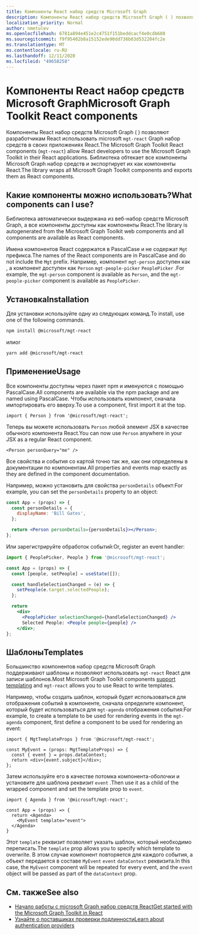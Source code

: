 ```yaml
---
title: Компоненты React набор средств Microsoft Graph
description: Компоненты React набор средств Microsoft Graph ( ) позволяют разработчикам React использовать microsoft `mgt-react` Graph набор средств в своих приложениях React.
localization_priority: Normal
author: nmetulev
ms.openlocfilehash: 6781a894e451e2c4751f151beddcacf4e0cdb608
ms.sourcegitcommit: f9f95402b8a15152ede90dd736b03d532204fc2e
ms.translationtype: MT
ms.contentlocale: ru-RU
ms.lasthandoff: 12/11/2020
ms.locfileid: "49658258"
---
```

# <a name="microsoft-graph-toolkit-react-components"></a><span data-ttu-id="eb575-103">Компоненты React набор средств Microsoft Graph</span><span class="sxs-lookup"><span data-stu-id="eb575-103">Microsoft Graph Toolkit React components</span></span>

<span data-ttu-id="eb575-104">Компоненты React набор средств Microsoft Graph ( ) позволяют разработчикам React использовать microsoft `mgt-react` Graph набор средств в своих приложениях React.</span><span class="sxs-lookup"><span data-stu-id="eb575-104">The Microsoft Graph Toolkit React components (`mgt-react`) allow React developers to use the Microsoft Graph Toolkit in their React applications.</span></span> <span data-ttu-id="eb575-105">Библиотека обтекает все компоненты Microsoft Graph набор средств и экспортирует их как компоненты React.</span><span class="sxs-lookup"><span data-stu-id="eb575-105">The library wraps all Microsoft Graph Toolkit components and exports them as React components.</span></span>

## <a name="what-components-can-i-use"></a><span data-ttu-id="eb575-106">Какие компоненты можно использовать?</span><span class="sxs-lookup"><span data-stu-id="eb575-106">What components can I use?</span></span>

<span data-ttu-id="eb575-107">Библиотека автоматически выдержана из веб-набор средств Microsoft Graph, а все компоненты доступны как компоненты React.</span><span class="sxs-lookup"><span data-stu-id="eb575-107">The library is autogenerated from the Microsoft Graph Toolkit web components and all components are available as React components.</span></span>

<span data-ttu-id="eb575-108">Имена компонентов React содержатся в PascalCase и не содержат `Mgt` префикса.</span><span class="sxs-lookup"><span data-stu-id="eb575-108">The names of the React components are in PascalCase and do not include the `Mgt` prefix.</span></span> <span data-ttu-id="eb575-109">Например, компонент `mgt-person` доступен как , а компонент доступен как `Person` `mgt-people-picker` `PeoplePicker` .</span><span class="sxs-lookup"><span data-stu-id="eb575-109">For example, the `mgt-person` component is available as `Person`, and the `mgt-people-picker` component is available as `PeoplePicker`.</span></span>

## <a name="installation"></a><span data-ttu-id="eb575-110">Установка</span><span class="sxs-lookup"><span data-stu-id="eb575-110">Installation</span></span> 

<span data-ttu-id="eb575-111">Для установки используйте одну из следующих команд.</span><span class="sxs-lookup"><span data-stu-id="eb575-111">To install, use one of the following commands.</span></span>

```bash
npm install @microsoft/mgt-react
```

<span data-ttu-id="eb575-112">или</span><span class="sxs-lookup"><span data-stu-id="eb575-112">or</span></span>

```bash
yarn add @microsoft/mgt-react
```

## <a name="usage"></a><span data-ttu-id="eb575-113">Применение</span><span class="sxs-lookup"><span data-stu-id="eb575-113">Usage</span></span>

<span data-ttu-id="eb575-114">Все компоненты доступны через пакет npm и именуются с помощью PascalCase.</span><span class="sxs-lookup"><span data-stu-id="eb575-114">All components are available via the npm package and are named using PascalCase.</span></span> <span data-ttu-id="eb575-115">Чтобы использовать компонент, сначала импортировать его вверху.</span><span class="sxs-lookup"><span data-stu-id="eb575-115">To use a component, first import it at the top.</span></span>

```tsx
import { Person } from '@microsoft/mgt-react';
```

<span data-ttu-id="eb575-116">Теперь вы можете использовать `Person` любой элемент JSX в качестве обычного компонента React.</span><span class="sxs-lookup"><span data-stu-id="eb575-116">You can now use `Person` anywhere in your JSX as a regular React component.</span></span>

```tsx
<Person personQuery="me" />
```

<span data-ttu-id="eb575-117">Все свойства и события со картой точно так же, как они определены в документации по компонентам.</span><span class="sxs-lookup"><span data-stu-id="eb575-117">All properties and events map exactly as they are defined in the component documentation.</span></span>

<span data-ttu-id="eb575-118">Например, можно установить для свойства `personDetails` объект:</span><span class="sxs-lookup"><span data-stu-id="eb575-118">For example, you can set the `personDetails` property to an object:</span></span>

```jsx
const App = (props) => {
  const personDetails = {
    displayName: 'Bill Gates',
  };

  return <Person personDetails={personDetails}></Person>;
};
```

<span data-ttu-id="eb575-119">Или зарегистрируйте обработок событий:</span><span class="sxs-lookup"><span data-stu-id="eb575-119">Or, register an event handler:</span></span>

```jsx
import { PeoplePicker, People } from '@microsoft/mgt-react';

const App = (props) => {
  const [people, setPeople] = useState([]);

  const handleSelectionChanged = (e) => {
    setPeople(e.target.selectedPeople);
  };

  return
    <div>
      <PeoplePicker selectionChanged={handleSelectionChanged} />
      Selected People: <People people={people} />
    </div>;
};
```

## <a name="templates"></a><span data-ttu-id="eb575-120">Шаблоны</span><span class="sxs-lookup"><span data-stu-id="eb575-120">Templates</span></span>

<span data-ttu-id="eb575-121">Большинство компонентов набор средств Microsoft Graph [](../customize-components/templates.md) поддерживают шаблоны и позволяют использовать `mgt-react` React для записи шаблонов.</span><span class="sxs-lookup"><span data-stu-id="eb575-121">Most Microsoft Graph Toolkit components [support templating](../customize-components/templates.md) and `mgt-react` allows you to use React to write templates.</span></span>

<span data-ttu-id="eb575-122">Например, чтобы создать шаблон, который будет использоваться для отображения событий в компоненте, сначала определите компонент, который будет использоваться для `mgt-agenda` отображения события:</span><span class="sxs-lookup"><span data-stu-id="eb575-122">For example, to create a template to be used for rendering events in the `mgt-agenda` component, first define a component to be used for rendering an event:</span></span>

```tsx
import { MgtTemplateProps } from '@microsoft/mgt-react';

const MyEvent = (props: MgtTemplateProps) => {
  const { event } = props.dataContext;
  return <div>{event.subject}</div>;
};
```

<span data-ttu-id="eb575-123">Затем используйте его в качестве потомка компонента-оболочки и установите для шаблона реквизит `event` .</span><span class="sxs-lookup"><span data-stu-id="eb575-123">Then use it as a child of the wrapped component and set the template prop to `event`.</span></span>

```tsx
import { Agenda } from '@microsoft/mgt-react';

const App = (props) => {
  return <Agenda>
    <MyEvent template="event">
  </Agenda>
}
```

<span data-ttu-id="eb575-124">Этот `template` реквизит позволяет указать шаблон, который необходимо переписать.</span><span class="sxs-lookup"><span data-stu-id="eb575-124">The `template` prop allows you to specify which template to overwrite.</span></span> <span data-ttu-id="eb575-125">В этом случае компонент повторяется для каждого события, а объект передается в составе `MyEvent` `event` `dataContext` реквизита.</span><span class="sxs-lookup"><span data-stu-id="eb575-125">In this case, the `MyEvent` component will be repeated for every event, and the `event` object will be passed as part of the `dataContext` prop.</span></span>

## <a name="see-also"></a><span data-ttu-id="eb575-126">См. также</span><span class="sxs-lookup"><span data-stu-id="eb575-126">See also</span></span>

* [<span data-ttu-id="eb575-127">Начало работы с microsoft Graph набор средств React</span><span class="sxs-lookup"><span data-stu-id="eb575-127">Get started with the Microsoft Graph Toolkit in React</span></span>](./use-toolkit-with-react.md)
* [<span data-ttu-id="eb575-128">Узнайте о поставщиках проверки подлинности</span><span class="sxs-lookup"><span data-stu-id="eb575-128">Learn about authentication providers</span></span>](../providers/providers.md)
